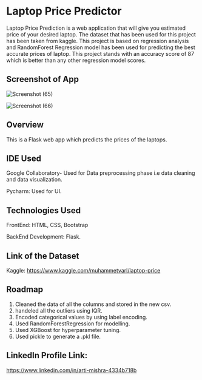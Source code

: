 # Laptop Price Predictor


Laptop Price Prediction is a web application that will give you estimated price of your desired laptop. The dataset that has been used for this project has been taken from kaggle. This project is based on regression analysis and RandomForest Regression model has been used for predicting the best accurate prices of laptop. This project stands with an accuracy score of 87 which is better than any other regression model scores.


## Screenshot of App

![Screenshot (65)](https://user-images.githubusercontent.com/75839560/127092691-35b97595-5f26-468c-a645-75fa3a80f11d.png)

![Screenshot (66)](https://user-images.githubusercontent.com/75839560/127092676-f3ee65ac-69c0-4668-9c4c-2554251da7ea.png)



## Overview
This is a Flask web app which predicts the prices of the laptops.

## IDE Used

Google Collaboratory- Used for Data preprocessing phase i.e data cleaning and data visualization.

Pycharm: Used for UI.

## Technologies Used

FrontEnd: HTML, CSS, Bootstrap

BackEnd Development: Flask.

## Link of the Dataset

Kaggle: https://www.kaggle.com/muhammetvarl/laptop-price


## Roadmap

1. Cleaned the data of all the columns and stored in the new csv.
2. handeled all the outliers using IQR.
3. Encoded categorical values by using label encoding.
4. Used RandomForestRegression for modelling.
5. Used XGBoost for hyperparameter tuning.
6. Used pickle to generate a .pkl file.


## LinkedIn Profile Link:

https://www.linkedin.com/in/arti-mishra-4334b718b
